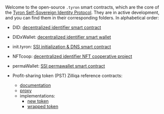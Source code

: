 Welcome to the open-source ```.tyron``` smart contracts, which are the core of the [Tyron Self-Sovereign Identity Protocol](https://www.ssiprotocol.com). They are in active development, and you can find them in their corresponding folders. In alphabetical order:

- DID: [decentralized identifier smart contract](./DID/did.tyron.scilla)
- DIDxWallet: [decentralized identifier smart wallet](./DID/DIDdapps/DIDxWallet.tyron.scilla)
- init.tyron: [SSI initialization & DNS smart contract](./INIT/init.tyron.scilla)
- NFTcoop: [decentralized identifier NFT cooperative project](./COOP/NFTcoop.tyron.scilla)
- permaWallet: [SSI permawallet smart contract](./PERMAWALLET/pWallet.tyron.js)
- Profit-sharing token (PST) Zilliqa reference contracts:
    
    - [documentation](./PST/README.md) 
    - [proxy](./PST/pst.tyron.scilla)
    - implementations:
        - [new token](./PST/new-token/PSTi.tyron.scilla)
        - [wrapped token](./PST/wrapped-token/xPSTi.tyron.scilla)